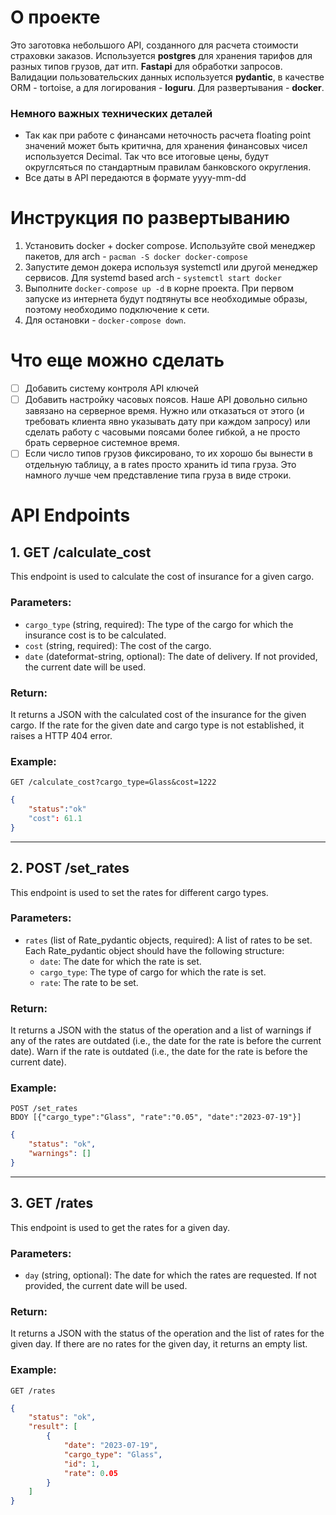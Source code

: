 # О проекте 
Это заготовка небольшого API, созданного для расчета стоимости страховки заказов. Используется **postgres** для хранения тарифов для разных типов грузов, дат итп. **Fastapi** для обработки запросов. Валидации пользовательских данных используется **pydantic**, в качестве ORM - tortoise,  а для логирования - **loguru**. Для развертывания - **docker**.

### Немного важных технических деталей
* Так как при работе с финансами неточность расчета floating point значений может быть критична, для хранения финансовых чисел используется Decimal. Так что все итоговые цены, будут округлсяться по стандартным правилам банковского округления. 
* Все даты в API передаются в формате yyyy-mm-dd
# Инструкция по развертыванию 
1) Установить docker + docker compose. Используйте свой менеджер пакетов, для arch - `pacman -S docker docker-compose`
2) Запустите демон докера используя systemctl или другой менеджер сервисов. Для systemd based arch - `systemctl start docker`
3) Выполните `docker-compose up -d` в корне проекта. При первом запуске из интернета будут подтянуты все необходимые образы, поэтому необходимо подключение к сети.
4) Для остановки - `docker-compose down`.

# Что еще можно сделать
- [ ] Добавить систему контроля API ключей
- [ ] Добавить настройку часовых поясов. Наше API довольно сильно завязано на серверное время. Нужно или отказаться от этого (и требовать клиента явно указывать дату при каждом запросу) или сделать работу с часовыми поясами более гибкой, а не просто брать серверное системное время.
- [ ] Если число типов грузов фиксировано, то их хорошо бы вынести в отдельную таблицу, а в rates просто хранить id типа груза. Это намного лучше чем представление типа груза в виде строки. 

# API Endpoints
## 1. GET /calculate_cost

This endpoint is used to calculate the cost of insurance for a given cargo.

### Parameters:

- `cargo_type` (string, required): The type of the cargo for which the insurance cost is to be calculated.
- `cost` (string, required): The cost of the cargo.
- `date` (dateformat-string, optional): The date of delivery. If not provided, the current date will be used.

### Return:

It returns a JSON with the calculated cost of the insurance for the given cargo. If the rate for the given date and cargo type is not established, it raises a HTTP 404 error.

### Example:

```
GET /calculate_cost?cargo_type=Glass&cost=1222
```
```JSON
{
    "status":"ok"
    "cost": 61.1
}
```


---

## 2. POST /set_rates

This endpoint is used to set the rates for different cargo types.

### Parameters:

- `rates` (list of Rate_pydantic objects, required): A list of rates to be set. Each Rate_pydantic object should have the following structure:
  - `date`: The date for which the rate is set.
  - `cargo_type`: The type of cargo for which the rate is set.
  - `rate`: The rate to be set.

### Return:

It returns a JSON with the status of the operation and a list of warnings if any of the rates are outdated (i.e., the date for the rate is before the current date).
Warn if the rate is outdated (i.e., the date for the rate is before the current date).
### Example:

```
POST /set_rates 
BDOY [{"cargo_type":"Glass", "rate":"0.05", "date":"2023-07-19"}]
```
```JSON
{
    "status": "ok",
    "warnings": []
}
```



---

## 3. GET /rates

This endpoint is used to get the rates for a given day.

### Parameters:

- `day` (string, optional): The date for which the rates are requested. If not provided, the current date will be used.

### Return:

It returns a JSON with the status of the operation and the list of rates for the given day. If there are no rates for the given day, it returns an empty list.

### Example:

```
GET /rates
```
```JSON
{
    "status": "ok",
    "result": [
        {
            "date": "2023-07-19",
            "cargo_type": "Glass",
            "id": 1,
            "rate": 0.05
        }
    ]
}
```
